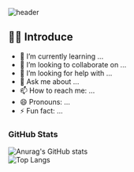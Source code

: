 ![header](https://capsule-render.vercel.app/api?type=wave&color=auto&height=300&section=header&text=capsule%20render&fontSize=90) 
 
## 👦🏻  Introduce
- 🌱 I’m currently learning ...  
- 👯 I’m looking to collaborate on ...  
- 🤔 I’m looking for help with ...  
- 💬 Ask me about ...  
- 📫 How to reach me: ...  
- 😄 Pronouns: ...  
- ⚡ Fun fact: ...  

### GitHub Stats  
![Anurag's GitHub stats](https://github-readme-stats.vercel.app/api?username=Dongsik0000&show_icons=true&theme=radical)  
![Top Langs](https://github-readme-stats.vercel.app/api/top-langs/?username=Dongsik0000&layout=compact)

